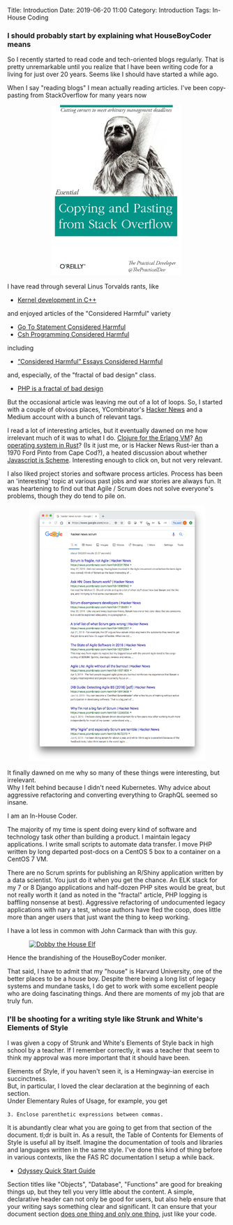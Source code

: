 Title: Introduction
Date: 2019-06-20 11:00
Category: Introduction
Tags: In-House Coding

### I should probably start by explaining what HouseBoyCoder means
So I recently started to read code and tech-oriented blogs regularly.
That is pretty unremarkable until you realize that I have been writing code
for a living for just over 20 years.  Seems like I should have started a while ago.

When I say "reading blogs" I mean actually reading articles.  I've been copy-pasting
from StackOverflow for many years now

<div style="margin: 0 20%">
    <img src="images/copy-and-paste.png" style="width: 300px"/>
</div>

I have read through several Linus Torvalds rants, like

* [Kernel development in C++](http://harmful.cat-v.org/software/c++/linus)

and enjoyed articles of the "Considered Harmful" variety

* [Go To Statement Considered Harmful](https://homepages.cwi.nl/~storm/teaching/reader/Dijkstra68.pdf)
* [Csh Programming Considered Harmful](https://www-uxsup.csx.cam.ac.uk/misc/csh.html)

including

* [“Considered Harmful” Essays Considered Harmful](https://meyerweb.com/eric/comment/chech.html)

and, especially, of the "fractal of bad design" class.

* [PHP is a fractal of bad design](https://eev.ee/blog/2012/04/09/php-a-fractal-of-bad-design/)

But the occasional article was leaving me out of a lot of loops.  So, I started with a couple of
obvious places, YCombinator's [Hacker News](http://news.ycombinator.com)
and a Medium account with a bunch of relevant tags.

I read a lot of interesting articles, but it eventually dawned on me how irrelevant
much of it was to what I do. [Clojure for the Erlang VM](https://news.ycombinator.com/item?id=20219563)? 
[An operating system in Rust](https://news.ycombinator.com/item?id=18903235)? (Is it just me,
or is Hacker News Rust-ier than a 1970 Ford Pinto from Cape Cod?), a heated discussion about 
whether [Javascript is Scheme](https://news.ycombinator.com/item?id=6068360).  Interesting enough
to click on, but not very relevant.

I also liked project stories and software process articles.  Process has been an 'interesting'
topic at various past jobs and war stories are always fun.  It was heartening to find out that
Agile / Scrum does not solve everyone's problems, though they do tend to pile on.

<div style="margin: 0 10%">
    <a href="images/hn-scrum.png"><img src="images/hn-scrum.png" style="width: 500px"/></a>
</div>

It finally dawned on me why so many of these things were interesting, but irrelevant.  
Why I felt behind because I didn't need Kubernetes.  Why advice about aggressive refactoring
and converting everything to GraphQL seemed so insane.

I am an In-House Coder.

The majority of my time is spent doing every kind of software and technology task *other* than
building a product. I maintain legacy applications.  I write small scripts to automate data
transfer.  I move PHP  written by long departed post-docs on a CentOS 5 box to a 
container on a CentOS 7 VM. 

There are no Scrum sprints for publishing an R/Shiny application written by a data scientist.  You
just do it when you get the chance.  An ELK stack for my 7 or 8 Django applications and half-dozen 
PHP sites would be great, but not really worth it (and as noted in the "fractal" article, PHP
logging is baffling nonsense at best).  Aggressive refactoring of undocumented legacy applications
with nary a test, whose authors have fled the coop, does little more than anger users that just
want the thing to keep working.

I have a lot less in common with John Carmack than with this guy.

<div style="margin: 0 10%">
    <a href=""https://vignette.wikia.nocookie.net/harrypotter/images/1/18/DOBBY2.jpg/revision/latest?cb=20161215055153>
      <img src="https://vignette.wikia.nocookie.net/harrypotter/images/1/18/DOBBY2.jpg/revision/latest?cb=20161215055153" 
           alt="Dobby the House Elf" style="width: 500px"/>
    </a>
</div>
 
Hence the brandishing of the HouseBoyCoder moniker.  

That said, I have to admit that my "house" is Harvard University, one of the better places to be a house boy.
Despite there being a long list of legacy systems and mundane tasks, I do get to work with some excellent
people who are doing fascinating things.  And there are moments of my job that are truly fun.

### I'll be shooting for a writing style like Strunk and White's Elements of Style
I was given a copy of Strunk and White's Elements of Style back in high school by a teacher.  If I
remember correctly, it was a teacher that seem to think my approval was more important
that it should have been.

Elements of Style, if you haven't seen it, is a Hemingway-ian exercise in succinctness.  
But, in particular, I loved the clear declaration at the beginning of each section.  
Under Elementary Rules of Usage, for example, you get

    3. Enclose parenthetic expressions between commas.

It is abundantly clear what you are going to get from that section of the document.  tl;dr is built in.
As a result, the Table of Contents for Elements of Style is useful all by itself.  Imagine the
documentation of tools and libraries and languages written in the same style.  I've done this kind
of thing before in various contexts, like the FAS RC documentation I setup a while back.

* [Odyssey Quick Start Guide](https://web.archive.org/web/20150417194437/https://rc.fas.harvard.edu/resources/odyssey-quickstart-guide/)

Section titles like "Objects", "Database", "Functions" are good for breaking things up, but they tell you
very little about the content.  A simple, declarative header can not only be good for users, but also help
ensure that your writing says something clear and significant.  It can ensure that your document section
[does one thing and only one thing](https://en.wikipedia.org/wiki/Single_responsibility_principle), just
like your code.


